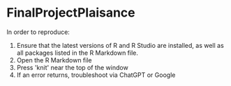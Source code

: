 # FinalProjectPlaisance

In order to reproduce:

1. Ensure that the latest versions of R and R Studio are installed, as well as all packages listed in the R Markdown file. 
2. Open the R Markdown file
3. Press 'knit' near the top of the window
4. If an error returns, troubleshoot via ChatGPT or Google
